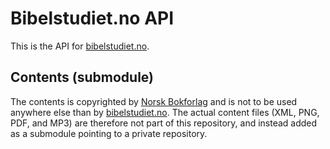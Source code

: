 # Bibelstudiet.no API

This is the API for [bibelstudiet.no](https://bibelstudiet.no).

## Contents (submodule)

The contents is copyrighted by [Norsk Bokforlag](https://www.norskbokforlag.no) and is not to be used anywhere else than by [bibelstudiet.no](http://bibelstudiet.no). The actual content files (XML, PNG, PDF, and MP3) are therefore not part of this repository, and instead added as a submodule pointing to a private repository.

